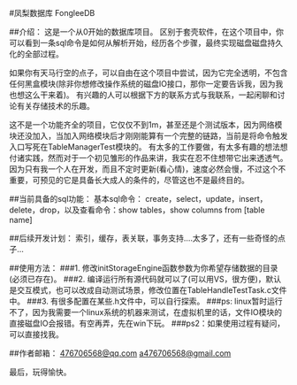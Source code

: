 #凤梨数据库 FongleeDB

##介绍：
这是一个从0开始的数据库项目。
区别于套壳软件，在这个项目中，你可以看到一条sql命令是如何从解析开始，经历各个步骤，最终实现磁盘磁盘持久化的全部过程。

如果你有天马行空的点子，可以自由在这个项目中尝试，因为它完全透明，不包含任何黑盒模块(除非你想修改操作系统的磁盘IO接口，那你一定要告诉我，因为我也想这么干来着)。
有兴趣的人可以根据下方的联系方式与我联系，一起闲聊和讨论有关存储技术的乐趣。

这不是一个功能齐全的项目，它仅仅不到1m，甚至还是个测试版本，因为网络模块还没加入，当加入网络模块后才刚刚能算有一个完整的链路，当前是将命令触发入口写死在TableManagerTest模块的。
有太多的工作要做，有太多有趣的想法想付诸实践，然而对于一个初见雏形的作品来讲，我实在忍不住想带它出来透透气。
因为只有我一个人在开发，而且不定时更新(看心情)，速度必然会慢，不过这个不重要，可预见的它是具备长大成人的条件的，尽管这也不是最终目的。

##当前具备的sql功能：
基本sql命令： create，select，update，insert，delete，drop，以及查看命令：show tables，show columns from [table name]

##后续开发计划：
索引，缓存，表关联，事务支持....太多了，还有一些奇怪的点子...

##使用方法：
###1. 修改initStorageEngine函数参数为你希望存储数据的目录(必须已存在)。
###2. 编译运行所有源代码就可以了(可以用VS，很方便)，默认是交互模式，也可以改成自动测试场景，修改位置在TableHandleTestTask.c文件中。
###3. 有很多配置在某些.h文件中，可以自行探索。
###ps: linux暂时运行不了，因为我需要一个linux系统的机器来测试，在虚拟机里的话，文件IO模块的直接磁盘IO会报错。有空再弄，先在win下玩。
###ps2：如果使用过程有疑问，可以直接找我。

##作者邮箱：
476706568@qq.com
a476706568@gmail.com

最后，玩得愉快。
